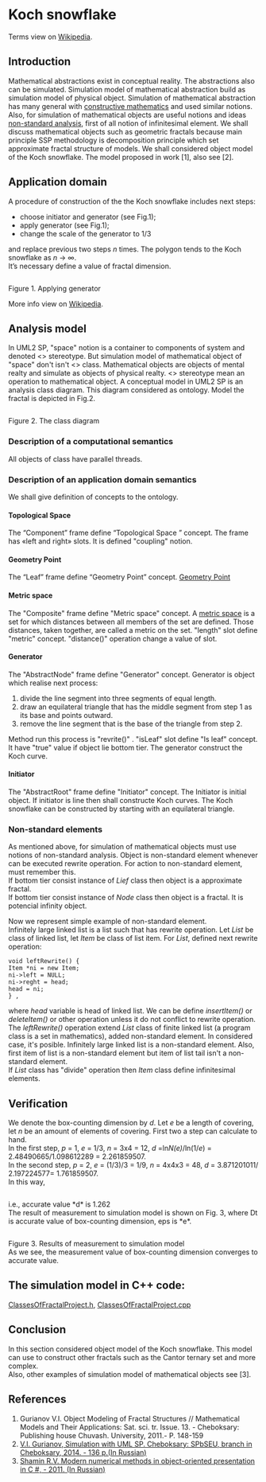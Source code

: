 # Koch snowflake
Terms view on [Wikipedia](https://en.wikipedia.org/wiki/Fractal).
## Introduction
Mathematical abstractions exist in conceptual reality. The abstractions also can be simulated. 
Simulation model of mathematical abstraction build as simulation model of physical object.
Simulation of mathematical abstraction has many general with [constructive mathematics](https://en.wikipedia.org/wiki/Constructivism_(mathematics)) and used similar notions.
Also, for simulation of mathematical objects are useful notions and ideas [non-standard analysis](https://en.wikipedia.org/wiki/Non-standard_analysis), 
first of all notion of infinitesimal element.
We shall discuss mathematical objects such as geometric fractals because main principle SSP methodology is 
decomposition principle which set approximate fractal structure of models. 
We shall considered object model of the Koch snowflake. The model proposed in work [1], also see [2].

## Application domain
A procedure of construction of the the Koch snowflake includes next steps:
- choose initiator and generator (see Fig.1);
- apply generator (see Fig.1);
- change the scale of the generator to 1/3

and replace previous two steps *n* times. The polygon tends to the Koch snowflake as *n* → ∞.<br/>
It’s necessary define a value of fractal dimension.
<p><img src="apply_generator.png" alt="" /></p>
Figure 1. Applying generator<br/>

More info view on [Wikipedia](https://en.wikipedia.org/wiki/Koch_snowflake).

## Analysis model
In UML2 SP, "space" notion is a container to components of system and denoted <<Space>> stereotype. 
But simulation model of mathematical object of "space" don't isn't <<Space>> class. 
Mathematical objects are objects of mental realty and simulate as objects of physical realty. 
<<Exist>> stereotype mean an operation to mathematical object.
A conceptual model in UML2 SP is an analysis class diagram. This diagram considered as ontology. 
Model the fractal is depicted in Fig.2.

<p><img src="FractalClassDiagram.png" alt="" /></p>
Figure 2. The class diagram<br/>

### Description of a computational semantics
All objects of class have parallel threads.

### Description of an application domain semantics

We shall give definition of concepts to the ontology.

#### Topological Space
The “Component” frame define “Topological Space
” concept. The frame has «left and right» slots. It is defined "coupling" notion.

#### Geometry Point
The “Leaf” frame define “Geometry Point” concept. 
[Geometry Point](https://en.wikipedia.org/wiki/Point_(geometry))

#### Metric space
The "Composite" frame define "Metric space" concept.
A [metric space](https://en.wikipedia.org/wiki/Metric_space
) is a set for which distances between all members of the set are defined. Those distances, 
taken together, are called a metric on the set. "length" slot define "metric" concept. 
"distance()" operation  change a value of slot.

#### Generator
The "AbstractNode" frame define "Generator" concept. 
Generator is object which realise next process:
1. divide the line segment into three segments of equal length.
2. draw an equilateral triangle that has the middle segment from step 1 as its base and points outward.
3. remove the line segment that is the base of the triangle from step 2.

Method run this process is "revrite()" .
"isLeaf" slot define "Is leaf" concept. It have "true" value if object lie bottom tier.
The generator construct the Koch curve.

#### Initiator
The "AbstractRoot" frame define "Initiator" concept. 
The Initiator is initial object. If initiator is line then shall constructe Koch curves.
The Koch snowflake can be constructed by starting with an equilateral triangle.

### Non-standard elements
As mentioned above, for simulation of mathematical objects must use notions of non-standard analysis.
Object is non-standard element whenever can be executed rewrite operation. 
For action to non-standard element, must remember this.<br/>
If bottom tier consist instance of *Lief* class then object is a approximate fractal.<br/>
If bottom tier consist instance of *Node* class then object is a fractal. It is potencial infinity object.<br/>

Now we represent simple example of non-standard element.<br/> 
Infinitely large linked list is a list such that has rewrite operation. Let *List* be class of linked list, let *Item* be class of list item. 
For *List*, defined next rewrite operation:
```
void leftRewrite() {
Item *ni = new Item;
ni->left = NULL;
ni->reght = head;
head = ni;
} ,
``` 
where *head* variable is head of linked list.
We can be define *insertItem()* or *deleteItem()* or other operation unless it do not conflict to rewrite operation. 
The *leftRewrite()* operation extend *List* class of finite linked list (a program class is a set in mathematics), 
added non-standard element. In considered case, it's posible. Infinitely large linked list is a non-standard element. Also, first item of list is a non-standard element but item of list tail isn't a non-standard element.<br/>
If *List* class has "divide" operation then *Item* class define infinitesimal elements. 

## Verification
We denote the box-counting dimension by *d*. Let *e* be a length of covering, 
let *n* be an amount of elements of covering. First two a step can calculate to hand.<br/> 
In the first step, *p* = 1, *e* = 1/3, *n* = 3x4 = 12, *d* =ln*N(e)*/ln(1/*e*) = 2.48490665/1.098612289 = 2.261859507.<br/> 
In the second step, *p* = 2, *e* = (1/3)/3 = 1/9, *n* = 4x4x3 = 48, *d* = 3.871201011/ 2.197224577= 1.761859507.<br/>
In this way, 
<p><img src="lim.png" alt="" /></p> 
i.e., accurate value *d* is 1.262<br/> 
The result of measurement to simulation model is shown on Fig. 3, where Dt is accurate value of box-counting dimension, eps is *e*.
<p><img src="Screenshot.png" alt="" /></p>
Figure 3. Results of measurement to simulation model<br/>
As we see, the measurement value of box-counting dimension converges to accurate value.

## The simulation model in C++ code:  
[ClassesOfFractalProject.h](https://github.com/vgurianov/uml-sp/blob/master/examples/fractal/ClassesOfFractalProject.h), 
[ClassesOfFractalProject.cpp](https://github.com/vgurianov/uml-sp/blob/master/examples/fractal/ClassesOfFractalProject.cpp)

## Conclusion
In this section considered object model of the Koch snowflake. This model can use to construct other fractals such as the Cantor ternary set and more complex.<br/>
Also, other examples of simulation model of mathematical objects see [3]. 

## References
1.	Gurianov V.I. Object Modeling of Fractal Structures // Mathematical Models and Their Applications: 
Sat. sci. tr. Issue. 13. - Cheboksary: Publishing house Chuvash. University, 2011.- P. 148-159
2.	[V.I. Gurianov, Simulation with UML SP. Cheboksary: SPbSEU, branch in Cheboksary, 2014. - 136 p.(In Russian)](http://simulation.su/static/en-books.html)
3.	[Shamin R.V. Modern numerical methods in object-oriented presentation in C #, - 2011. (In Russian)](http://www.intuit.ru/studies/courses/671/527/info)




